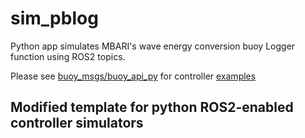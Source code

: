 # sim_pblog
Python app simulates MBARI's wave energy conversion buoy Logger function using ROS2 topics.

Please see [buoy_msgs/buoy_api_py](https://github.com/osrf/buoy_msgs/tree/main/buoy_api_py)
for controller [examples](https://github.com/osrf/buoy_msgs/tree/main/buoy_api_py/buoy_api/examples)

## Modified template for python ROS2-enabled controller simulators
